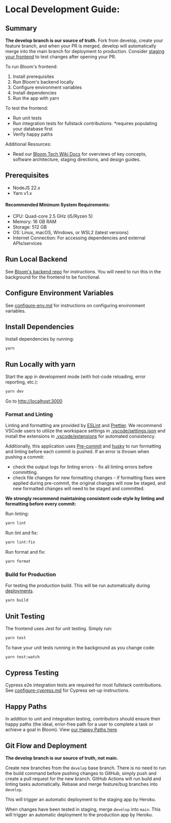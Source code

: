 # Local Development Guide:

## Summary

**The develop branch is our source of truth.** Fork from develop, create your feature branch, and when your PR is merged, develop will automatically merge into the main branch for deployment to production. Consider [staging your frontend](https://github.com/chaynHQ/bloom-frontend/wiki/Staging-Directions) to test changes after opening your PR.

To run Bloom's frontend:

1. Install prerequisites
2. Run Bloom's backend locally
3. Configure environment variables
4. Install dependencies
5. Run the app with yarn

To test the frontend:

- Run unit tests
- Run integration tests for fullstack contributions. \*requires populating your database first
- Verify happy paths

Additional Resources:

- Read our [Bloom Tech Wiki Docs](https://github.com/chaynHQ/bloom-frontend/wiki) for overviews of key concepts, software architecture, staging directions, and design guides.

## Prerequisites

- NodeJS 22.x
- Yarn v1.x

#### Recommended Minimum System Requirements:

- CPU: Quad-core 2.5 GHz (i5/Ryzen 5)
- Memory: 16 GB RAM
- Storage: 512 GB
- OS: Linux, macOS, Windows, or WSL2 (latest versions)
- Internet Connection: For accessing dependencies and external APIs/services

## Run Local Backend

See [Bloom's backend repo](https://github.com/chaynHQ/bloom-backend) for instructions. You will need to run this in the background for the frontend to be functional.

## Configure Environment Variables

See [configure-env.md](configure-env.md) for instructions on configuring environment variables.

## Install Dependencies

Install dependencies by running:

```bash
yarn
```

## Run Locally with yarn

Start the app in development mode (with hot-code reloading, error reporting, etc.):

```bash
yarn dev
```

Go to [http://localhost:3000](http://localhost:3000)

### Format and Linting

Linting and formatting are provided by [ESLint](https://eslint.org/) and [Prettier](https://prettier.io/). We recommend VSCode users to utilize the workspace settings in [.vscode/settings.json](.vscode/settings.json) and install the extensions in [.vscode/extensions](.vscode/extensions.json) for automated consistency.

Additionally, this application uses [Pre-commit](https://pre-commit.com/) and [husky](https://typicode.github.io/husky/) to run formatting and linting before each commit is pushed. If an error is thrown when pushing a commit:

- check the output logs for linting errors - fix all linting errors before committing.
- check file changes for new formatting changes - if formatting fixes were applied during pre-commit, the original changes will now be staged, and new formatted changes will need to be staged and committed.

**We strongly recommend maintaining consistent code style by linting and formatting before every commit:**

Run linting:

```bash
yarn lint
```

Run lint and fix:

```bash
yarn lint:fix
```

Run format and fix:

```bash
yarn format
```

### Build for Production

For testing the production build. This will be run automatically during [deployments](#git-flow-and-deployment).

```bash
yarn build
```

## Unit Testing

The frontend uses Jest for unit testing. Simply run:

```bash
yarn test
```

To have your unit tests running in the background as you change code:

```bash
yarn test:watch
```

## Cypress Testing

Cypress e2e integration tests are required for most fullstack contributions.
See [configure-cypress.md](configure-cypress.md) for Cypress set-up instructions.

## Happy Paths

In addition to unit and integration testing, contributors should ensure their happy paths (the ideal, error-free path for a user to complete a task or achieve a goal in Bloom). View [our Happy Paths here](https://chayn.notion.site/Bloom-happy-paths-e2cc25f206f9494d8cfcf7df718a0679).

## Git Flow and Deployment

**The develop branch is our source of truth, not main.**

Create new branches from the `develop` base branch. There is no need to run the build command before pushing changes to GitHub, simply push and create a pull request for the new branch. GitHub Actions will run build and linting tasks automatically. Rebase and merge feature/bug branches into `develop`.

This will trigger an automatic deployment to the staging app by Heroku.

When changes have been tested in staging, merge `develop` into `main`. This will trigger an automatic deployment to the production app by Heroku.
